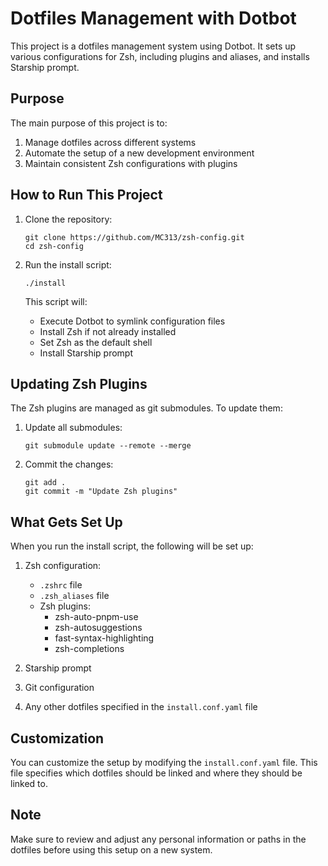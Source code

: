 # Dotfiles Management with Dotbot

This project is a dotfiles management system using Dotbot. It sets up various configurations for Zsh, including plugins and aliases, and installs Starship prompt.

## Purpose

The main purpose of this project is to:
1. Manage dotfiles across different systems
2. Automate the setup of a new development environment
3. Maintain consistent Zsh configurations with plugins

## How to Run This Project

1. Clone the repository:
   ```
   git clone https://github.com/MC313/zsh-config.git
   cd zsh-config
   ```

2. Run the install script:
   ```
   ./install
   ```

   This script will:
   - Execute Dotbot to symlink configuration files
   - Install Zsh if not already installed
   - Set Zsh as the default shell
   - Install Starship prompt

## Updating Zsh Plugins

The Zsh plugins are managed as git submodules. To update them:

1. Update all submodules:
   ```
   git submodule update --remote --merge
   ```

2. Commit the changes:
   ```
   git add .
   git commit -m "Update Zsh plugins"
   ```

## What Gets Set Up

When you run the install script, the following will be set up:

1. Zsh configuration:
   - `.zshrc` file
   - `.zsh_aliases` file
   - Zsh plugins:
     - zsh-auto-pnpm-use
     - zsh-autosuggestions
     - fast-syntax-highlighting
     - zsh-completions

2. Starship prompt

3. Git configuration

4. Any other dotfiles specified in the `install.conf.yaml` file

## Customization

You can customize the setup by modifying the `install.conf.yaml` file. This file specifies which dotfiles should be linked and where they should be linked to.

## Note

Make sure to review and adjust any personal information or paths in the dotfiles before using this setup on a new system.